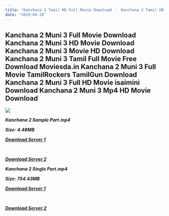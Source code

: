 ```yaml
---
title: "Kanchana 2 Tamil HD Full Movie Download -  Kanchana 2 Tamil HD Movie Download"
date: "2019-04-28"
---
```


## Kanchana 2 Muni 3 Full Movie Download Kanchana 2 Muni 3 HD Movie Download Kanchana 2 Muni 3 Movie HD Download Kanchana 2 Muni 3 Tamil Full Movie Free Download Moviesda.in Kanchana 2 Muni 3 Full Movie TamilRockers TamilGun Download Kanchana 2 Muni 3 Full HD Movie isaimini Download Kanchana 2 Muni 3 Mp4 HD Movie Download

![](https://images.moviebuff.com/5ff51a54-7028-4b57-b938-0d4c1db733a8?w=1000)

 **_Kanchana 2 Sample Part.mp4_**

**_Size:_** **_4.48MB_**

**_[Download Server 1](http://s6.uptofiles.net//files/Tamil{18b9e36be58349bcedc591cb24b1d58373c4fcb8ec6c90ee99c2d93b5f4aedc9}20HD{18b9e36be58349bcedc591cb24b1d58373c4fcb8ec6c90ee99c2d93b5f4aedc9}20Mobile{18b9e36be58349bcedc591cb24b1d58373c4fcb8ec6c90ee99c2d93b5f4aedc9}20Movies/Kanchana{18b9e36be58349bcedc591cb24b1d58373c4fcb8ec6c90ee99c2d93b5f4aedc9}202{18b9e36be58349bcedc591cb24b1d58373c4fcb8ec6c90ee99c2d93b5f4aedc9}20Muni{18b9e36be58349bcedc591cb24b1d58373c4fcb8ec6c90ee99c2d93b5f4aedc9}203{18b9e36be58349bcedc591cb24b1d58373c4fcb8ec6c90ee99c2d93b5f4aedc9}20(2015)/Mp4{18b9e36be58349bcedc591cb24b1d58373c4fcb8ec6c90ee99c2d93b5f4aedc9}20HD{18b9e36be58349bcedc591cb24b1d58373c4fcb8ec6c90ee99c2d93b5f4aedc9}20(640x360)/Kanchana{18b9e36be58349bcedc591cb24b1d58373c4fcb8ec6c90ee99c2d93b5f4aedc9}202{18b9e36be58349bcedc591cb24b1d58373c4fcb8ec6c90ee99c2d93b5f4aedc9}20Muni{18b9e36be58349bcedc591cb24b1d58373c4fcb8ec6c90ee99c2d93b5f4aedc9}203{18b9e36be58349bcedc591cb24b1d58373c4fcb8ec6c90ee99c2d93b5f4aedc9}20(2015){18b9e36be58349bcedc591cb24b1d58373c4fcb8ec6c90ee99c2d93b5f4aedc9}20Sample{18b9e36be58349bcedc591cb24b1d58373c4fcb8ec6c90ee99c2d93b5f4aedc9}20(640x360).mp4)_**

**_[  
](http://s6.uptofiles.net//files/Tamil{18b9e36be58349bcedc591cb24b1d58373c4fcb8ec6c90ee99c2d93b5f4aedc9}20HD{18b9e36be58349bcedc591cb24b1d58373c4fcb8ec6c90ee99c2d93b5f4aedc9}20Mobile{18b9e36be58349bcedc591cb24b1d58373c4fcb8ec6c90ee99c2d93b5f4aedc9}20Movies/Kanchana{18b9e36be58349bcedc591cb24b1d58373c4fcb8ec6c90ee99c2d93b5f4aedc9}202{18b9e36be58349bcedc591cb24b1d58373c4fcb8ec6c90ee99c2d93b5f4aedc9}20Muni{18b9e36be58349bcedc591cb24b1d58373c4fcb8ec6c90ee99c2d93b5f4aedc9}203{18b9e36be58349bcedc591cb24b1d58373c4fcb8ec6c90ee99c2d93b5f4aedc9}20(2015)/Mp4{18b9e36be58349bcedc591cb24b1d58373c4fcb8ec6c90ee99c2d93b5f4aedc9}20HD{18b9e36be58349bcedc591cb24b1d58373c4fcb8ec6c90ee99c2d93b5f4aedc9}20(640x360)/Kanchana{18b9e36be58349bcedc591cb24b1d58373c4fcb8ec6c90ee99c2d93b5f4aedc9}202{18b9e36be58349bcedc591cb24b1d58373c4fcb8ec6c90ee99c2d93b5f4aedc9}20Muni{18b9e36be58349bcedc591cb24b1d58373c4fcb8ec6c90ee99c2d93b5f4aedc9}203{18b9e36be58349bcedc591cb24b1d58373c4fcb8ec6c90ee99c2d93b5f4aedc9}20(2015){18b9e36be58349bcedc591cb24b1d58373c4fcb8ec6c90ee99c2d93b5f4aedc9}20Sample{18b9e36be58349bcedc591cb24b1d58373c4fcb8ec6c90ee99c2d93b5f4aedc9}20(640x360).mp4)_**

**_[Download Server 2](http://s6.uptofiles.net//files/Tamil{18b9e36be58349bcedc591cb24b1d58373c4fcb8ec6c90ee99c2d93b5f4aedc9}20HD{18b9e36be58349bcedc591cb24b1d58373c4fcb8ec6c90ee99c2d93b5f4aedc9}20Mobile{18b9e36be58349bcedc591cb24b1d58373c4fcb8ec6c90ee99c2d93b5f4aedc9}20Movies/Kanchana{18b9e36be58349bcedc591cb24b1d58373c4fcb8ec6c90ee99c2d93b5f4aedc9}202{18b9e36be58349bcedc591cb24b1d58373c4fcb8ec6c90ee99c2d93b5f4aedc9}20Muni{18b9e36be58349bcedc591cb24b1d58373c4fcb8ec6c90ee99c2d93b5f4aedc9}203{18b9e36be58349bcedc591cb24b1d58373c4fcb8ec6c90ee99c2d93b5f4aedc9}20(2015)/Mp4{18b9e36be58349bcedc591cb24b1d58373c4fcb8ec6c90ee99c2d93b5f4aedc9}20HD{18b9e36be58349bcedc591cb24b1d58373c4fcb8ec6c90ee99c2d93b5f4aedc9}20(640x360)/Kanchana{18b9e36be58349bcedc591cb24b1d58373c4fcb8ec6c90ee99c2d93b5f4aedc9}202{18b9e36be58349bcedc591cb24b1d58373c4fcb8ec6c90ee99c2d93b5f4aedc9}20Muni{18b9e36be58349bcedc591cb24b1d58373c4fcb8ec6c90ee99c2d93b5f4aedc9}203{18b9e36be58349bcedc591cb24b1d58373c4fcb8ec6c90ee99c2d93b5f4aedc9}20(2015){18b9e36be58349bcedc591cb24b1d58373c4fcb8ec6c90ee99c2d93b5f4aedc9}20Sample{18b9e36be58349bcedc591cb24b1d58373c4fcb8ec6c90ee99c2d93b5f4aedc9}20(640x360).mp4)_**

 **_Kanchana 2 Single Part.mp4_**

**_Size:_** **_754.43MB_**

**_[Download Server 1](http://s6.uptofiles.net//files/Tamil{18b9e36be58349bcedc591cb24b1d58373c4fcb8ec6c90ee99c2d93b5f4aedc9}20HD{18b9e36be58349bcedc591cb24b1d58373c4fcb8ec6c90ee99c2d93b5f4aedc9}20Mobile{18b9e36be58349bcedc591cb24b1d58373c4fcb8ec6c90ee99c2d93b5f4aedc9}20Movies/Kanchana{18b9e36be58349bcedc591cb24b1d58373c4fcb8ec6c90ee99c2d93b5f4aedc9}202{18b9e36be58349bcedc591cb24b1d58373c4fcb8ec6c90ee99c2d93b5f4aedc9}20Muni{18b9e36be58349bcedc591cb24b1d58373c4fcb8ec6c90ee99c2d93b5f4aedc9}203{18b9e36be58349bcedc591cb24b1d58373c4fcb8ec6c90ee99c2d93b5f4aedc9}20(2015)/Mp4{18b9e36be58349bcedc591cb24b1d58373c4fcb8ec6c90ee99c2d93b5f4aedc9}20HD{18b9e36be58349bcedc591cb24b1d58373c4fcb8ec6c90ee99c2d93b5f4aedc9}20(640x360)/Kanchana{18b9e36be58349bcedc591cb24b1d58373c4fcb8ec6c90ee99c2d93b5f4aedc9}202{18b9e36be58349bcedc591cb24b1d58373c4fcb8ec6c90ee99c2d93b5f4aedc9}20Muni{18b9e36be58349bcedc591cb24b1d58373c4fcb8ec6c90ee99c2d93b5f4aedc9}203{18b9e36be58349bcedc591cb24b1d58373c4fcb8ec6c90ee99c2d93b5f4aedc9}20(2015){18b9e36be58349bcedc591cb24b1d58373c4fcb8ec6c90ee99c2d93b5f4aedc9}20Single{18b9e36be58349bcedc591cb24b1d58373c4fcb8ec6c90ee99c2d93b5f4aedc9}20Part{18b9e36be58349bcedc591cb24b1d58373c4fcb8ec6c90ee99c2d93b5f4aedc9}20(640x360).mp4)_**

**_[  
](http://s6.uptofiles.net//files/Tamil{18b9e36be58349bcedc591cb24b1d58373c4fcb8ec6c90ee99c2d93b5f4aedc9}20HD{18b9e36be58349bcedc591cb24b1d58373c4fcb8ec6c90ee99c2d93b5f4aedc9}20Mobile{18b9e36be58349bcedc591cb24b1d58373c4fcb8ec6c90ee99c2d93b5f4aedc9}20Movies/Kanchana{18b9e36be58349bcedc591cb24b1d58373c4fcb8ec6c90ee99c2d93b5f4aedc9}202{18b9e36be58349bcedc591cb24b1d58373c4fcb8ec6c90ee99c2d93b5f4aedc9}20Muni{18b9e36be58349bcedc591cb24b1d58373c4fcb8ec6c90ee99c2d93b5f4aedc9}203{18b9e36be58349bcedc591cb24b1d58373c4fcb8ec6c90ee99c2d93b5f4aedc9}20(2015)/Mp4{18b9e36be58349bcedc591cb24b1d58373c4fcb8ec6c90ee99c2d93b5f4aedc9}20HD{18b9e36be58349bcedc591cb24b1d58373c4fcb8ec6c90ee99c2d93b5f4aedc9}20(640x360)/Kanchana{18b9e36be58349bcedc591cb24b1d58373c4fcb8ec6c90ee99c2d93b5f4aedc9}202{18b9e36be58349bcedc591cb24b1d58373c4fcb8ec6c90ee99c2d93b5f4aedc9}20Muni{18b9e36be58349bcedc591cb24b1d58373c4fcb8ec6c90ee99c2d93b5f4aedc9}203{18b9e36be58349bcedc591cb24b1d58373c4fcb8ec6c90ee99c2d93b5f4aedc9}20(2015){18b9e36be58349bcedc591cb24b1d58373c4fcb8ec6c90ee99c2d93b5f4aedc9}20Single{18b9e36be58349bcedc591cb24b1d58373c4fcb8ec6c90ee99c2d93b5f4aedc9}20Part{18b9e36be58349bcedc591cb24b1d58373c4fcb8ec6c90ee99c2d93b5f4aedc9}20(640x360).mp4)_**

**_[Download Server 2](http://s6.uptofiles.net//files/Tamil{18b9e36be58349bcedc591cb24b1d58373c4fcb8ec6c90ee99c2d93b5f4aedc9}20HD{18b9e36be58349bcedc591cb24b1d58373c4fcb8ec6c90ee99c2d93b5f4aedc9}20Mobile{18b9e36be58349bcedc591cb24b1d58373c4fcb8ec6c90ee99c2d93b5f4aedc9}20Movies/Kanchana{18b9e36be58349bcedc591cb24b1d58373c4fcb8ec6c90ee99c2d93b5f4aedc9}202{18b9e36be58349bcedc591cb24b1d58373c4fcb8ec6c90ee99c2d93b5f4aedc9}20Muni{18b9e36be58349bcedc591cb24b1d58373c4fcb8ec6c90ee99c2d93b5f4aedc9}203{18b9e36be58349bcedc591cb24b1d58373c4fcb8ec6c90ee99c2d93b5f4aedc9}20(2015)/Mp4{18b9e36be58349bcedc591cb24b1d58373c4fcb8ec6c90ee99c2d93b5f4aedc9}20HD{18b9e36be58349bcedc591cb24b1d58373c4fcb8ec6c90ee99c2d93b5f4aedc9}20(640x360)/Kanchana{18b9e36be58349bcedc591cb24b1d58373c4fcb8ec6c90ee99c2d93b5f4aedc9}202{18b9e36be58349bcedc591cb24b1d58373c4fcb8ec6c90ee99c2d93b5f4aedc9}20Muni{18b9e36be58349bcedc591cb24b1d58373c4fcb8ec6c90ee99c2d93b5f4aedc9}203{18b9e36be58349bcedc591cb24b1d58373c4fcb8ec6c90ee99c2d93b5f4aedc9}20(2015){18b9e36be58349bcedc591cb24b1d58373c4fcb8ec6c90ee99c2d93b5f4aedc9}20Single{18b9e36be58349bcedc591cb24b1d58373c4fcb8ec6c90ee99c2d93b5f4aedc9}20Part{18b9e36be58349bcedc591cb24b1d58373c4fcb8ec6c90ee99c2d93b5f4aedc9}20(640x360).mp4)_**
